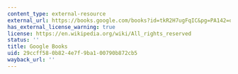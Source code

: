 ```yaml
---
content_type: external-resource
external_url: https://books.google.com/books?id=tkR2H7ugFqIC&pg=PA142=onepage#v=onepage&q&f=false
has_external_license_warning: true
license: https://en.wikipedia.org/wiki/All_rights_reserved
status: ''
title: Google Books
uid: 29ccff58-0b82-4e7f-9ba1-00790b872cb5
wayback_url: ''
---
```

